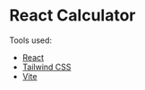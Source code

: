 # React Calculator
Tools used:
- [React](https://react.dev/)
- [Tailwind CSS](https://tailwindcss.com/)
- [Vite](https://vitejs.dev/)
